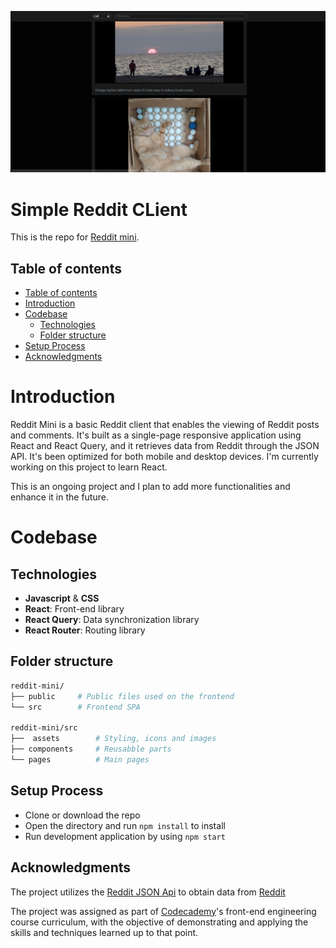 
[![Reddit-Mini](./public/images/preview-1.png)](https://github.com/salahzoabi/reddit-mini)

# Simple Reddit CLient

This is the repo for [Reddit mini](https://github.com/salahzoabi/reddit-mini).

## Table of contents

-   [Table of contents](#table-of-contents)
-   [Introduction](#introduction)
-   [Codebase](#codebase)
    -   [Technologies](#technologies)
    -   [Folder structure](#folder-structure)
-   [Setup Process](#setup-process)
-   [Acknowledgments](#acknowledgments)

# Introduction

Reddit Mini is a basic Reddit client that enables the viewing of Reddit posts and comments. It's built as a single-page responsive application using React and React Query, and it retrieves data from Reddit through the JSON API. It's been optimized for both mobile and desktop devices. I'm currently working on this project to learn React.

This is an ongoing project and I plan to add more functionalities and enhance it in the future.

# Codebase

## Technologies

- **Javascript** & **CSS**
-   **React**: Front-end library
-   **React Query**: Data synchronization library
-   **React Router**: Routing library

## Folder structure

```sh
reddit-mini/
├── public     # Public files used on the frontend
└── src        # Frontend SPA

reddit-mini/src
├──  assets        # Styling, icons and images
├── components     # Reusabble parts
└── pages          # Main pages
```


## Setup Process

- Clone or download the repo
- Open the directory and run `npm install` to install
- Run development application by using `npm start`

## Acknowledgments

The project utilizes the [Reddit JSON Api](https://github.com/reddit-archive/reddit/wiki/JSON) to obtain data from [Reddit](https://www.reddit.com/)

The project was assigned as part of [Codecademy](https://www.codecademy.com)'s front-end engineering course curriculum, with the objective of demonstrating and applying the skills and techniques learned up to that point.